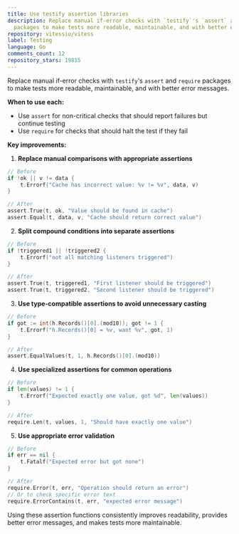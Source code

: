 ```yaml
---
title: Use testify assertion libraries
description: Replace manual if-error checks with `testify`'s `assert` and `require`
  packages to make tests more readable, maintainable, and with better error messages.
repository: vitessio/vitess
label: Testing
language: Go
comments_count: 12
repository_stars: 19815
---
```


Replace manual if-error checks with `testify`'s `assert` and `require` packages to make tests more readable, maintainable, and with better error messages.

**When to use each:**
- Use `assert` for non-critical checks that should report failures but continue testing
- Use `require` for checks that should halt the test if they fail

**Key improvements:**

1. **Replace manual comparisons with appropriate assertions**
```go
// Before
if !ok || v != data {
    t.Errorf("Cache has incorrect value: %v != %v", data, v)
}

// After
assert.True(t, ok, "Value should be found in cache")
assert.Equal(t, data, v, "Cache should return correct value")
```

2. **Split compound conditions into separate assertions**
```go
// Before
if !triggered1 || !triggered2 {
    t.Errorf("not all matching listeners triggered")
}

// After
assert.True(t, triggered1, "First listener should be triggered")
assert.True(t, triggered2, "Second listener should be triggered")
```

3. **Use type-compatible assertions to avoid unnecessary casting**
```go
// Before
if got := int(h.Records()[0].(mod10)); got != 1 {
    t.Errorf("h.Records()[0] = %v, want %v", got, 1)
}

// After
assert.EqualValues(t, 1, h.Records()[0].(mod10))
```

4. **Use specialized assertions for common operations**
```go
// Before
if len(values) != 1 {
    t.Errorf("Expected exactly one value, got %d", len(values))
}

// After
require.Len(t, values, 1, "Should have exactly one value")
```

5. **Use appropriate error validation**
```go
// Before
if err == nil {
    t.Fatalf("Expected error but got none")
}

// After
require.Error(t, err, "Operation should return an error")
// Or to check specific error text
require.ErrorContains(t, err, "expected error message")
```

Using these assertion functions consistently improves readability, provides better error messages, and makes tests more maintainable.